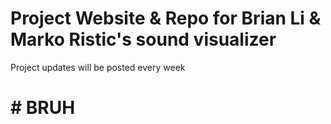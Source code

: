 # Project Website & Repo for Brian Li & Marko Ristic's sound visualizer

Project updates will be posted every week

# # BRUH
